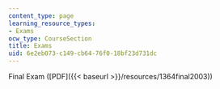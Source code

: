 ```yaml
---
content_type: page
learning_resource_types:
- Exams
ocw_type: CourseSection
title: Exams
uid: 6e2eb073-c149-cb64-76f0-18bf23d731dc
---
```


Final Exam ([PDF]({{< baseurl >}}/resources/1364final2003))